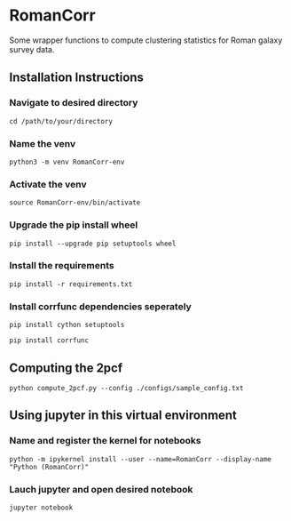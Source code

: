 # RomanCorr
Some wrapper functions to compute clustering statistics for Roman galaxy survey data.

## Installation Instructions

### Navigate to desired directory
`cd /path/to/your/directory`

### Name the venv
`python3 -m venv RomanCorr-env`

### Activate the venv
`source RomanCorr-env/bin/activate`

### Upgrade the pip install wheel
`pip install --upgrade pip setuptools wheel`

### Install the requirements
`pip install -r requirements.txt`

### Install corrfunc dependencies seperately
`pip install cython setuptools`

`pip install corrfunc`

## Computing the 2pcf

`python compute_2pcf.py --config ./configs/sample_config.txt`

## Using jupyter in this virtual environment

### Name and register the kernel for notebooks
`python -m ipykernel install --user --name=RomanCorr --display-name "Python (RomanCorr)"`

### Lauch jupyter and open desired notebook
`jupyter notebook`
